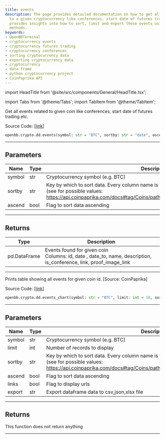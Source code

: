 ```yaml
---
title: events
description: The page provides detailed documentation on how to get all events related
  to a given cryptocurrency like conferences, start date of futures trading. It also
  provides insights into how to sort, limit and export these events using the OpenBBTerminal
  methods.
keywords:
- OpenBBTerminal
- cryptocurrency events
- cryptocurrency futures trading
- cryptocurrency conferences
- sorting cryptocurrency data
- exporting cryptocurrency data
- cryptocurrency
- data frame
- python cryptocurrency project
- CoinPaprika API
---
```


import HeadTitle from '@site/src/components/General/HeadTitle.tsx';

<HeadTitle title="crypto.dd.events - Reference | OpenBB SDK Docs" />

import Tabs from '@theme/Tabs';
import TabItem from '@theme/TabItem';

<Tabs>
<TabItem value="model" label="Model" default>

Get all events related to given coin like conferences, start date of futures trading etc.

Source Code: [[link](https://github.com/OpenBB-finance/OpenBBTerminal/tree/main/openbb_terminal/cryptocurrency/due_diligence/coinpaprika_model.py#L74)]

```python
openbb.crypto.dd.events(symbol: str = "BTC", sortby: str = "date", ascend: bool = False)
```

---

## Parameters

| Name | Type | Description | Default | Optional |
| ---- | ---- | ----------- | ------- | -------- |
| symbol | str | Cryptocurrency symbol (e.g. BTC) | BTC | True |
| sortby | str | Key by which to sort data. Every column name is valid<br/>(see for possible values:<br/>https://api.coinpaprika.com/docs#tag/Coins/paths/~1coins~1%7Bcoin_id%7D~1events/get). | date | True |
| ascend | bool | Flag to sort data ascending | False | True |


---

## Returns

| Type | Description |
| ---- | ----------- |
| pd.DataFrame | Events found for given coin<br/>Columns: id, date , date_to, name, description, is_conference, link, proof_image_link |
---

</TabItem>
<TabItem value="view" label="Chart">

Prints table showing all events for given coin id. [Source: CoinPaprika]

Source Code: [[link](https://github.com/OpenBB-finance/OpenBBTerminal/tree/main/openbb_terminal/cryptocurrency/due_diligence/coinpaprika_view.py#L132)]

```python
openbb.crypto.dd.events_chart(symbol: str = "BTC", limit: int = 10, sortby: str = "date", ascend: bool = False, links: bool = False, export: str = "")
```

---

## Parameters

| Name | Type | Description | Default | Optional |
| ---- | ---- | ----------- | ------- | -------- |
| symbol | str | Cryptocurrency symbol (e.g. BTC) | BTC | True |
| limit | int | Number of records to display | 10 | True |
| sortby | str | Key by which to sort data. Every column name is valid<br/>(see for possible values:<br/>https://api.coinpaprika.com/docs#tag/Coins/paths/~1coins~1%7Bcoin_id%7D~1events/get). | date | True |
| ascend | bool | Flag to sort data ascending | False | True |
| links | bool | Flag to display urls | False | True |
| export | str | Export dataframe data to csv,json,xlsx file |  | True |


---

## Returns

This function does not return anything

---

</TabItem>
</Tabs>
